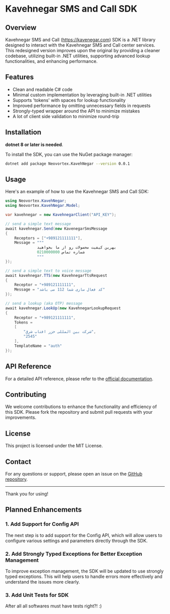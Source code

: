 
# Kavehnegar SMS and Call SDK

## Overview

Kavehnegar SMS and Call (https://kavenegar.com) SDK is a .NET library designed to interact with the Kavehnegar SMS and Call center services. This redesigned version improves upon the original by providing a cleaner codebase, utilizing built-in .NET utilities, supporting advanced lookup functionalities, and enhancing performance.

## Features

- Clean and readable C# code
- Minimal custom implementation by leveraging built-in .NET utilities
- Supports 'tokens' with spaces for lookup functionality
- Improved performance by omitting unnecessary fields in requests
- Strongly-typed wrapper around the API to minimize mistakes
- A lot of client side validation to minimize round-trip

## Installation
**dotnet 8 or later is needed**.

To install the SDK, you can use the NuGet package manager:

```bash
dotnet add package Neovortex.KavehNegar --version 0.0.1
```

## Usage

Here's an example of how to use the Kavehnegar SMS and Call SDK:

```csharp
using Neovortex.KavehNegar;
using Neovortex.KavehNegar.Model;

var kavehnegar = new KavehnegarClient("API_KEY");

// send a simple text message
await kavehnegar.Send(new KavenegarSmsMessage
{
    Receptors = ["+989121111111"],
    Message = """
              بهرین کیفیت محصولات رو از ما بخواهید
              شماره تماس 0210000000
              """
});

// send a simple text to voice message
await kavehnegar.TTS(new KavehnegarTtsRequest
{
    Receptor = "+989121111111",
    Message = "کد فعال سازی شما 112 می باشد"
});

// send a lookup (aka OTP) message
await kavehnegar.LookUp(new KavehnegarLookupRequest
{
    Receptor = "+989121111111",
    Tokens =
    [
        "شرکت بین المللی خزر افتاب شرق",
        "2545"
    ],
    TemplateName = "auth"
});

```


## API Reference

For a detailed API reference, please refer to the [official documentation](https://kavenegar.com/rest.html).

## Contributing

We welcome contributions to enhance the functionality and efficiency of this SDK. Please fork the repository and submit pull requests with your improvements.

## License

This project is licensed under the MIT License.

## Contact

For any questions or support, please open an issue on the [GitHub repository](https://github.com/Neo-vortex/Kavehnegar).

---

Thank you for using!

## Planned Enhancements

### 1. Add Support for Config API

The next step is to add support for the Config API, which will allow users to configure various settings and parameters directly through the SDK.



### 2. Add Strongly Typed Exceptions for Better Exception Management

To improve exception management, the SDK will be updated to use strongly typed exceptions. This will help users to handle errors more effectively and understand the issues more clearly.

### 3. Add Unit Tests for SDK
After all all softwares must have tests right?! :)
